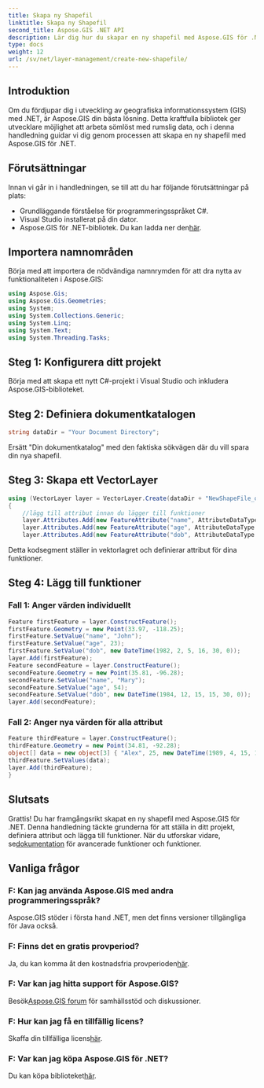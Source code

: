 ```yaml
---
title: Skapa ny Shapefil
linktitle: Skapa ny Shapefil
second_title: Aspose.GIS .NET API
description: Lär dig hur du skapar en ny shapefil med Aspose.GIS för .NET. Följ vår steg-för-steg-guide och lås upp kraften i manipulering av rumslig data.
type: docs
weight: 12
url: /sv/net/layer-management/create-new-shapefile/
---
```

## Introduktion
Om du fördjupar dig i utveckling av geografiska informationssystem (GIS) med .NET, är Aspose.GIS din bästa lösning. Detta kraftfulla bibliotek ger utvecklare möjlighet att arbeta sömlöst med rumslig data, och i denna handledning guidar vi dig genom processen att skapa en ny shapefil med Aspose.GIS för .NET.
## Förutsättningar
Innan vi går in i handledningen, se till att du har följande förutsättningar på plats:
- Grundläggande förståelse för programmeringsspråket C#.
- Visual Studio installerat på din dator.
-  Aspose.GIS för .NET-bibliotek. Du kan ladda ner den[här](https://releases.aspose.com/gis/net/).
## Importera namnområden
Börja med att importera de nödvändiga namnrymden för att dra nytta av funktionaliteten i Aspose.GIS:
```csharp
using Aspose.Gis;
using Aspose.Gis.Geometries;
using System;
using System.Collections.Generic;
using System.Linq;
using System.Text;
using System.Threading.Tasks;
```
## Steg 1: Konfigurera ditt projekt
Börja med att skapa ett nytt C#-projekt i Visual Studio och inkludera Aspose.GIS-biblioteket.
## Steg 2: Definiera dokumentkatalogen
```csharp
string dataDir = "Your Document Directory";
```
Ersätt "Din dokumentkatalog" med den faktiska sökvägen där du vill spara din nya shapefil.
## Steg 3: Skapa ett VectorLayer
```csharp
using (VectorLayer layer = VectorLayer.Create(dataDir + "NewShapeFile_out.shp", Drivers.Shapefile))
{
    //lägg till attribut innan du lägger till funktioner
    layer.Attributes.Add(new FeatureAttribute("name", AttributeDataType.String));
    layer.Attributes.Add(new FeatureAttribute("age", AttributeDataType.Integer));
    layer.Attributes.Add(new FeatureAttribute("dob", AttributeDataType.DateTime));
```
Detta kodsegment ställer in vektorlagret och definierar attribut för dina funktioner.
## Steg 4: Lägg till funktioner
### Fall 1: Anger värden individuellt
```csharp
Feature firstFeature = layer.ConstructFeature();
firstFeature.Geometry = new Point(33.97, -118.25);
firstFeature.SetValue("name", "John");
firstFeature.SetValue("age", 23);
firstFeature.SetValue("dob", new DateTime(1982, 2, 5, 16, 30, 0));
layer.Add(firstFeature);
Feature secondFeature = layer.ConstructFeature();
secondFeature.Geometry = new Point(35.81, -96.28);
secondFeature.SetValue("name", "Mary");
secondFeature.SetValue("age", 54);
secondFeature.SetValue("dob", new DateTime(1984, 12, 15, 15, 30, 0));
layer.Add(secondFeature);
```
### Fall 2: Anger nya värden för alla attribut
```csharp
Feature thirdFeature = layer.ConstructFeature();
thirdFeature.Geometry = new Point(34.81, -92.28);
object[] data = new object[3] { "Alex", 25, new DateTime(1989, 4, 15, 15, 30, 0) };
thirdFeature.SetValues(data);
layer.Add(thirdFeature);
}
```
## Slutsats
 Grattis! Du har framgångsrikt skapat en ny shapefil med Aspose.GIS för .NET. Denna handledning täckte grunderna för att ställa in ditt projekt, definiera attribut och lägga till funktioner. När du utforskar vidare, se[dokumentation](https://reference.aspose.com/gis/net/) för avancerade funktioner och funktioner.
## Vanliga frågor
### F: Kan jag använda Aspose.GIS med andra programmeringsspråk?
Aspose.GIS stöder i första hand .NET, men det finns versioner tillgängliga för Java också.
### F: Finns det en gratis provperiod?
 Ja, du kan komma åt den kostnadsfria provperioden[här](https://releases.aspose.com/).
### F: Var kan jag hitta support för Aspose.GIS?
 Besök[Aspose.GIS forum](https://forum.aspose.com/c/gis/33) för samhällsstöd och diskussioner.
### F: Hur kan jag få en tillfällig licens?
 Skaffa din tillfälliga licens[här](https://purchase.aspose.com/temporary-license/).
### F: Var kan jag köpa Aspose.GIS för .NET?
 Du kan köpa biblioteket[här](https://purchase.aspose.com/buy).